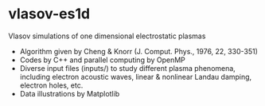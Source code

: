 # vlasov-es1d

Vlasov simulations of one dimensional electrostatic plasmas

- Algorithm given by Cheng & Knorr (J. Comput. Phys., 1976, 22, 330-351)
- Codes by C++ and parallel computing by OpenMP
- Diverse input files (inputs/) to study different plasma phenomena, including electron acoustic waves, linear & nonlinear Landau damping, electron holes, etc.
- Data illustrations by Matplotlib
